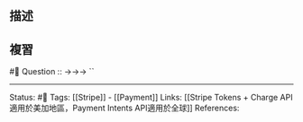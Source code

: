 ## 描述

## 複習
#🧠 Question :: ->->-> ``

---
Status: #🌱 
Tags:
[[Stripe]] - [[Payment]]
Links:
[[Stripe Tokens + Charge API 適用於美加地區，Payment Intents API適用於全球]]
References: